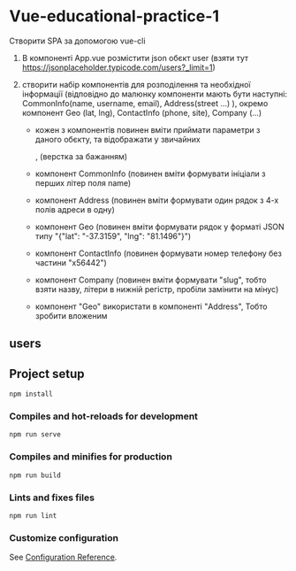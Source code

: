 # Vue-educational-practice-1

Створити SPA за допомогою vue-cli

1. В компоненті App.vue розмістити json обєкт user (взяти тут https://jsonplaceholder.typicode.com/users?_limit=1)
2. створити набір компонентів для розподілення та необхідної інформації (відповідно до малюнку компоненти мають бути наступні: CommonInfo(name, username, email), Address(street ...) ), окремо компонент Geo (lat, lng), ContactInfo (phone, site), Company (...)

    - кожен з компонентів повинен вміти приймати параметри з даного обєкту, та відображати у звичайних <p>, (верстка за бажанням)

    - компонент CommonInfo (повинен вміти формувати ініціали з перших літер поля name)

    - компонент Address (повинен вміти формувати один рядок з 4-х полів адреси в одну)

    - компонент Geo (повинен вміти формувати рядок у форматі JSON типу "{"lat": "-37.3159", "lng": "81.1496"}")

    - компонент ContactInfo (повинен формувати номер телефону без частини "x56442")

    - компонент Company (повинен вміти формувати "slug", тобто взяти назву, літери в нижній регістр, пробіли замінити на мінус)

    - компонент "Geo" використати в компоненті "Address", Тобто зробити вложеним

## users

## Project setup
```
npm install
```

### Compiles and hot-reloads for development
```
npm run serve
```

### Compiles and minifies for production
```
npm run build
```

### Lints and fixes files
```
npm run lint
```

### Customize configuration
See [Configuration Reference](https://cli.vuejs.org/config/).
